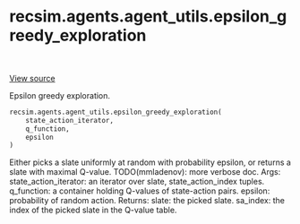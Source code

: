 <div itemscope itemtype="http://developers.google.com/ReferenceObject">
<meta itemprop="name" content="recsim.agents.agent_utils.epsilon_greedy_exploration" />
<meta itemprop="path" content="Stable" />
</div>

# recsim.agents.agent_utils.epsilon_greedy_exploration

<table class="tfo-notebook-buttons tfo-api" align="left">
</table>

<a target="_blank" href="https://github.com/google-research/recsim/agents/agent_utils.py">View
source</a>

Epsilon greedy exploration.

```python
recsim.agents.agent_utils.epsilon_greedy_exploration(
    state_action_iterator,
    q_function,
    epsilon
)
```

<!-- Placeholder for "Used in" -->

Either picks a slate uniformly at random with probability epsilon, or returns a
slate with maximal Q-value. TODO(mmladenov): more verbose doc. Args:
state_action_iterator: an iterator over slate, state_action_index tuples.
q_function: a container holding Q-values of state-action pairs. epsilon:
probability of random action. Returns: slate: the picked slate. sa_index: the
index of the picked slate in the Q-value table.
